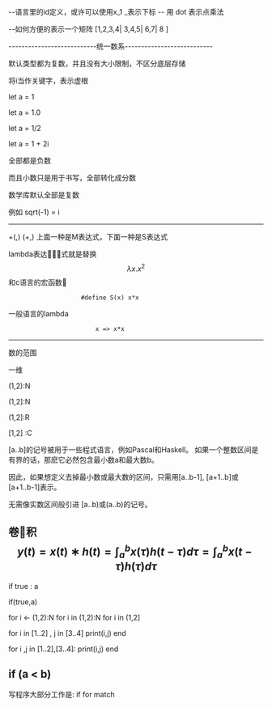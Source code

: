 --语言里的id定义，或许可以使用x_1 _表示下标
-- 用 dot 表示点乘法

--如何方便的表示一个矩阵
[1,2,3,4|
 3,4,5|
 6,7|
 8
]

---------------------------统一数系---------------------------

默认类型都为复数，并且没有大小限制，不区分底层存储

将i当作关键字，表示虚根

let a = 1

let a = 1.0

let a = 1/2

let a = 1 + 2i

全部都是负数

而且小数只是用于书写，全部转化成分数

数学库默认全部是复数

例如 sqrt(-1) = i

-----------------------------------------
+(,)
(+,)
上面一种是M表达式，下面一种是S表达式

lambda表达式就是替换
$$\lambda x.x^2$$
和c语言的宏函数

                        #define S(x) x*x

一般语言的lambda

                            x => x*x

----------------------------
数的范围

一维

(1,2):N

(1,2]:N

(1,2]:R

[1,2] :C

[a..b]的记号被用于一些程式语言，例如Pascal和Haskell。
如果一个整数区间是有界的话，那麽它必然包含最小数a和最大数b。

因此，如果想定义去掉最小数或最大数的区间，只需用[a..b-1], [a+1..b]或[a+1..b-1]表示。

无需像实数区间般引进 [a..b)或(a..b)的记号。

卷积
$$y(t) = x(t)∗h(t) = \int^b_ax(τ)h(t−τ)dτ=\int^b_ax(t−τ)h(τ)dτ$$
---
if true : a

if(true,a)


for i <- (1,2):N
for i in (1,2):N
for i in (1,2]

for i in [1..2] , j in [3..4]
    print(i,j)
end

for i ,j in [1..2],[3..4]:
    print(i,j)
end




if (a < b) 
---
写程序大部分工作是: if for match

